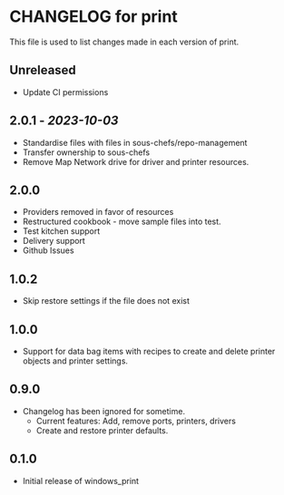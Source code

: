 # CHANGELOG for print

This file is used to list changes made in each version of print.

## Unreleased

- Update CI permissions

## 2.0.1 - *2023-10-03*

- Standardise files with files in sous-chefs/repo-management
- Transfer ownership to sous-chefs
- Remove Map Network drive for driver and printer resources.

## 2.0.0

- Providers removed in favor of resources
- Restructured cookbook - move sample files into test.
- Test kitchen support
- Delivery support
- Github Issues

## 1.0.2

- Skip restore settings if the file does not exist

## 1.0.0

- Support for data bag items with recipes to create and delete printer objects and printer settings.

## 0.9.0

- Changelog has been ignored for sometime.
  - Current features: Add, remove ports, printers, drivers
  - Create and restore printer defaults.

## 0.1.0

- Initial release of windows_print
